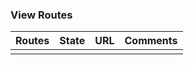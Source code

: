 ### View Routes

| Routes | State | URL | Comments |
| :--- | :--- | :--- | :--- |
|  |  |  |  |



